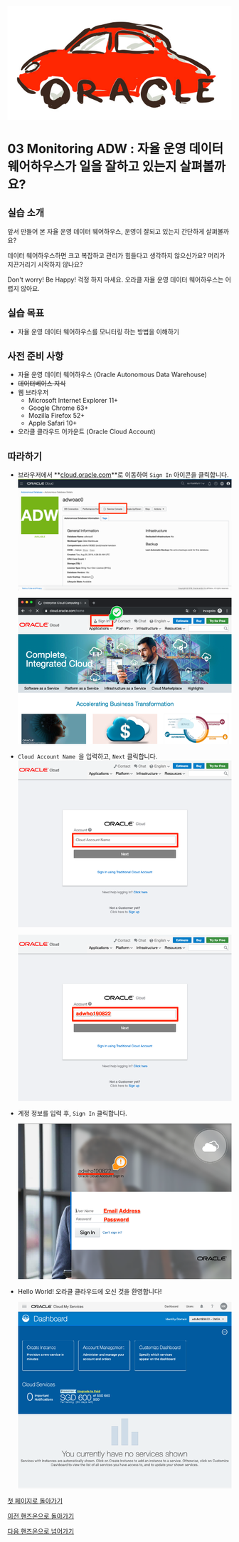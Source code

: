 ![oracle-auto](./img/oracle-auto.png)



# 03 Monitoring ADW : 자율 운영 데이터 웨어하우스가 일을 잘하고 있는지 살펴볼까요?

## 실습 소개

앞서 만들어 본 자율 운영 데이터 웨어하우스, 운영이 잘되고 있는지 간단하게 살펴볼까요?

데이터 웨어하우스하면 크고 복잡하고 관리가 힘들다고 생각하지 않으신가요? 머리가 지끈거리기 시작하지 않나요?

Don't worry! Be Happy! 걱정 하지 마세요. 오라클 자율 운영 데이터 웨어하우스는 어렵지 않아요.

## 실습 목표

- 자율 운영 데이터 웨어하우스를 모니터링 하는 방법을 이해하기

## 사전 준비 사항

- 자율 운영 데이터 웨어하우스 (Oracle Autonomous Data Warehouse)
- ~~데이터베이스 지식~~
- 웹 브라우저
  - Microsoft Internet Explorer 11+
  - Google Chrome 63+
  - Mozilla Firefox 52+
  - Apple Safari 10+
- 오라클 클라우드 어카운트 (Oracle Cloud Account)

## 따라하기

- 브라우저에서 **[cloud.oracle.com](https://cloud.oracle.com)**로 이동하여 `Sign In`  아이콘을 클릭합니다.
  ![cloud.oracle.com](./img/04-monitoring-adw/01.png)

  ![Sign In](./img/00-sign-in/02.png)





- `Cloud Account Name `을 입력하고, `Next` 클릭합니다.
  ![](./img/00-sign-in/03.png)

  ![](./img/00-sign-in/04.png)





- 계정 정보를 입력 후,    `Sign In` 클릭합니다.

  ![](./img/00-sign-in/05.png)



- Hello World! 오라클 클라우드에 오신 것을 환영합니다!

  ![](./img/00-sign-in/06.png)





[첫 페이지로 돌아가기](./README.md)

[이전 핸즈온으로 돌아가기](02-create-adw.md)

[다음 핸즈온으로 넘어가기](04-query-adw.md)
